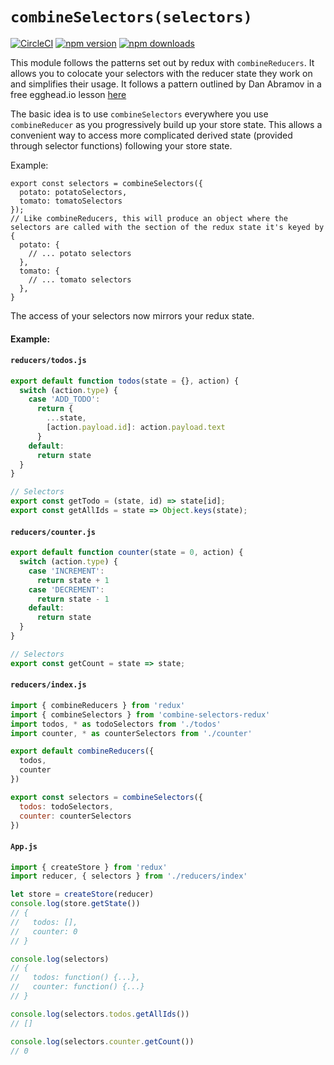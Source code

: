 # `combineSelectors(selectors)`

[![CircleCI](https://img.shields.io/circleci/build/github/tapayne88/combine-selectors-redux/master?style=flat-square)](https://img.shields.io/circleci/build/github/tapayne88/combine-selectors-redux/master?style=flat-square)
[![npm version](https://img.shields.io/npm/v/combine-selectors-redux.svg?style=flat-square)](https://www.npmjs.com/package/combine-selectors-redux)
[![npm downloads](https://img.shields.io/npm/dm/combine-selectors-redux.svg?style=flat-square)](https://www.npmjs.com/package/combine-selectors-redux)

This module follows the patterns set out by redux with `combineReducers`. It allows you to colocate your selectors with the reducer state they work on and simplifies their usage. It follows a pattern outlined by Dan Abramov in a free egghead.io lesson [here](https://egghead.io/lessons/javascript-redux-colocating-selectors-with-reducers)

The basic idea is to use `combineSelectors` everywhere you use `combineReducer` as you progressively build up your store state. This allows a convenient way to access more complicated derived state (provided through selector functions) following your store state.

Example:
```
export const selectors = combineSelectors({
  potato: potatoSelectors,
  tomato: tomatoSelectors
});
// Like combineReducers, this will produce an object where the selectors are called with the section of the redux state it's keyed by
{
  potato: {
    // ... potato selectors
  },
  tomato: {
    // ... tomato selectors
  },
}
```

The access of your selectors now mirrors your redux state.


#### Example:
#### `reducers/todos.js`

```js
export default function todos(state = {}, action) {
  switch (action.type) {
    case 'ADD_TODO':
      return {
        ...state,
        [action.payload.id]: action.payload.text
      }
    default:
      return state
  }
}

// Selectors
export const getTodo = (state, id) => state[id];
export const getAllIds = state => Object.keys(state);
```

#### `reducers/counter.js`

```js
export default function counter(state = 0, action) {
  switch (action.type) {
    case 'INCREMENT':
      return state + 1
    case 'DECREMENT':
      return state - 1
    default:
      return state
  }
}

// Selectors
export const getCount = state => state;
```

#### `reducers/index.js`

```js
import { combineReducers } from 'redux'
import { combineSelectors } from 'combine-selectors-redux'
import todos, * as todoSelectors from './todos'
import counter, * as counterSelectors from './counter'

export default combineReducers({
  todos,
  counter
})

export const selectors = combineSelectors({
  todos: todoSelectors,
  counter: counterSelectors
})
```

#### `App.js`

```js
import { createStore } from 'redux'
import reducer, { selectors } from './reducers/index'

let store = createStore(reducer)
console.log(store.getState())
// {
//   todos: [],
//   counter: 0
// }

console.log(selectors)
// {
//   todos: function() {...},
//   counter: function() {...}
// }

console.log(selectors.todos.getAllIds())
// []

console.log(selectors.counter.getCount())
// 0
```
